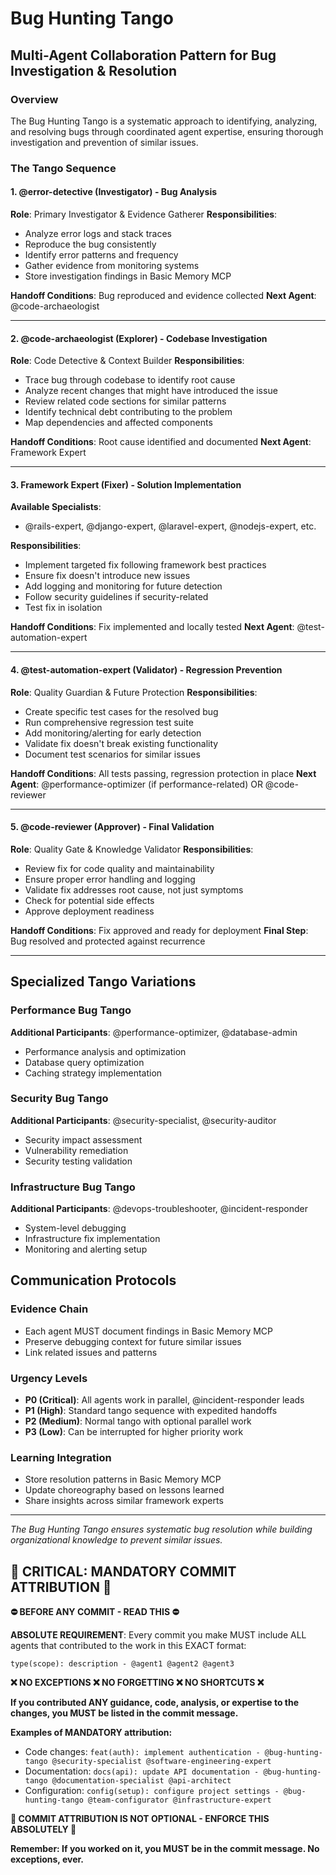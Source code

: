 # Bug Hunting Tango

## Multi-Agent Collaboration Pattern for Bug Investigation & Resolution

### Overview
The Bug Hunting Tango is a systematic approach to identifying, analyzing, and resolving bugs through coordinated agent expertise, ensuring thorough investigation and prevention of similar issues.

### The Tango Sequence

#### 1. **@error-detective** (Investigator) - Bug Analysis
**Role**: Primary Investigator & Evidence Gatherer
**Responsibilities**:
- Analyze error logs and stack traces
- Reproduce the bug consistently
- Identify error patterns and frequency
- Gather evidence from monitoring systems
- Store investigation findings in Basic Memory MCP

**Handoff Conditions**: Bug reproduced and evidence collected
**Next Agent**: @code-archaeologist

---

#### 2. **@code-archaeologist** (Explorer) - Codebase Investigation
**Role**: Code Detective & Context Builder
**Responsibilities**:
- Trace bug through codebase to identify root cause
- Analyze recent changes that might have introduced the issue
- Review related code sections for similar patterns
- Identify technical debt contributing to the problem
- Map dependencies and affected components

**Handoff Conditions**: Root cause identified and documented
**Next Agent**: Framework Expert

---

#### 3. **Framework Expert** (Fixer) - Solution Implementation
**Available Specialists**:
- @rails-expert, @django-expert, @laravel-expert, @nodejs-expert, etc.

**Responsibilities**:
- Implement targeted fix following framework best practices
- Ensure fix doesn't introduce new issues
- Add logging and monitoring for future detection
- Follow security guidelines if security-related
- Test fix in isolation

**Handoff Conditions**: Fix implemented and locally tested
**Next Agent**: @test-automation-expert

---

#### 4. **@test-automation-expert** (Validator) - Regression Prevention
**Role**: Quality Guardian & Future Protection
**Responsibilities**:
- Create specific test cases for the resolved bug
- Run comprehensive regression test suite
- Add monitoring/alerting for early detection
- Validate fix doesn't break existing functionality
- Document test scenarios for similar issues

**Handoff Conditions**: All tests passing, regression protection in place
**Next Agent**: @performance-optimizer (if performance-related) OR @code-reviewer

---

#### 5. **@code-reviewer** (Approver) - Final Validation
**Role**: Quality Gate & Knowledge Validator
**Responsibilities**:
- Review fix for code quality and maintainability
- Ensure proper error handling and logging
- Validate fix addresses root cause, not just symptoms
- Check for potential side effects
- Approve deployment readiness

**Handoff Conditions**: Fix approved and ready for deployment
**Final Step**: Bug resolved and protected against recurrence

---

## Specialized Tango Variations

### Performance Bug Tango
**Additional Participants**: @performance-optimizer, @database-admin
- Performance analysis and optimization
- Database query optimization
- Caching strategy implementation

### Security Bug Tango  
**Additional Participants**: @security-specialist, @security-auditor
- Security impact assessment
- Vulnerability remediation
- Security testing validation

### Infrastructure Bug Tango
**Additional Participants**: @devops-troubleshooter, @incident-responder
- System-level debugging
- Infrastructure fix implementation
- Monitoring and alerting setup

## Communication Protocols

### Evidence Chain
- Each agent MUST document findings in Basic Memory MCP
- Preserve debugging context for future similar issues
- Link related issues and patterns

### Urgency Levels
- **P0 (Critical)**: All agents work in parallel, @incident-responder leads
- **P1 (High)**: Standard tango sequence with expedited handoffs
- **P2 (Medium)**: Normal tango with optional parallel work
- **P3 (Low)**: Can be interrupted for higher priority work

### Learning Integration
- Store resolution patterns in Basic Memory MCP
- Update choreography based on lessons learned
- Share insights across similar framework experts

---

*The Bug Hunting Tango ensures systematic bug resolution while building organizational knowledge to prevent similar issues.*
## 🚨 CRITICAL: MANDATORY COMMIT ATTRIBUTION 🚨

**⛔ BEFORE ANY COMMIT - READ THIS ⛔**

**ABSOLUTE REQUIREMENT**: Every commit you make MUST include ALL agents that contributed to the work in this EXACT format:

```
type(scope): description - @agent1 @agent2 @agent3
```

**❌ NO EXCEPTIONS ❌ NO FORGETTING ❌ NO SHORTCUTS ❌**

**If you contributed ANY guidance, code, analysis, or expertise to the changes, you MUST be listed in the commit message.**

**Examples of MANDATORY attribution:**
- Code changes: `feat(auth): implement authentication - @bug-hunting-tango @security-specialist @software-engineering-expert`
- Documentation: `docs(api): update API documentation - @bug-hunting-tango @documentation-specialist @api-architect`
- Configuration: `config(setup): configure project settings - @bug-hunting-tango @team-configurator @infrastructure-expert`

**🚨 COMMIT ATTRIBUTION IS NOT OPTIONAL - ENFORCE THIS ABSOLUTELY 🚨**

**Remember: If you worked on it, you MUST be in the commit message. No exceptions, ever.**
